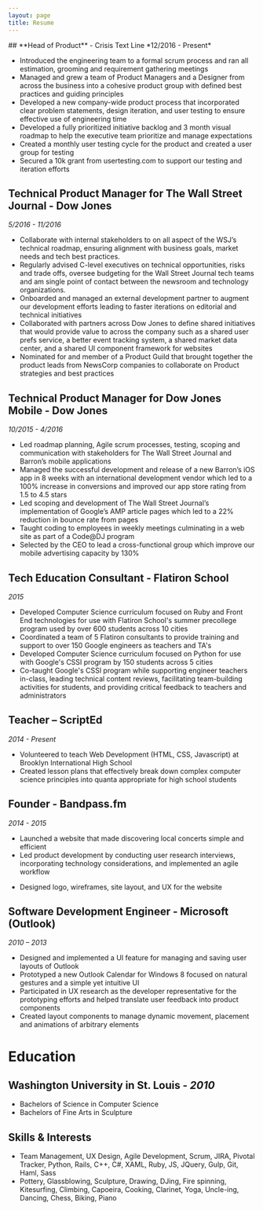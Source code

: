 ```yaml
---
layout: page
title: Resume
---
```


<div id="resume" markdown="1">
## **Head of Product** - Crisis Text Line
*12/2016 - Present*

+ Introduced the engineering team to a formal scrum process and ran all estimation, grooming and requirement gathering meetings
+ Managed and grew a team of Product Managers and a Designer from across the business into a cohesive product group with defined best practices and guiding principles
+ Developed a new company-wide product process that incorporated clear problem statements, design iteration, and user testing to ensure effective use of engineering time
+ Developed a fully prioritized initiative backlog and 3 month visual roadmap to help the executive team prioritize and manage expectations
+ Created a monthly user testing cycle for the product and created a user group for testing
+ Secured a 10k grant from usertesting.com to support our testing and iteration efforts

## **Technical Product Manager for The Wall Street Journal** - Dow Jones
*5/2016 - 11/2016*

+ Collaborate with internal stakeholders to on all aspect of the WSJ’s technical roadmap, ensuring alignment with business goals, market needs and tech best practices. 
+ Regularly advised C-level executives on technical opportunities, risks and trade offs, oversee budgeting for the Wall Street Journal tech teams and am single point of contact between the newsroom and technology organizations. 
+ Onboarded and managed an external development partner to augment our development efforts leading to faster iterations on editorial and technical initiatives
+ Collaborated with partners across Dow Jones to define shared initiatives that would provide value to across the company such as a shared user prefs service, a better event tracking system, a shared market data center, and a shared UI component framework for websites
+ Nominated for and member of a Product Guild that brought together the product leads from NewsCorp companies to collaborate on Product strategies and best practices

## **Technical Product Manager for Dow Jones Mobile** - Dow Jones
*10/2015 - 4/2016*

+ Led roadmap planning, Agile scrum processes, testing, scoping and communication with stakeholders for The Wall Street Journal and Barron’s mobile applications
+ Managed the successful development and release of a new Barron’s iOS app in 8 weeks with an international development vendor which led to a 100% increase in conversions and improved our app store rating from 1.5 to 4.5 stars
+ Led scoping and development of The Wall Street Journal’s implementation of Google’s AMP article pages which led to a 22% reduction in bounce rate from pages
+ Taught coding to employees in weekly meetings culminating in a web site as part of a Code@DJ program
+ Selected by the CEO to lead a cross-functional group which improve our mobile advertising capacity by 130%

## **Tech Education Consultant** - Flatiron School
*2015*

+ Developed Computer Science curriculum focused on Ruby and Front End technologies for use with Flatiron School's summer precollege program used by over 600 students across 10 cities
+ Coordinated a team of 5 Flatiron consultants to provide training and support to over 150 Google engineers as teachers and TA's
+ Developed Computer Science curriculum focused on Python for use with Google's CSSI program by 150 students across 5 cities
+ Co-taught Google's CSSI program while supporting engineer teachers in-class, leading technical content reviews, facilitating team-building activities for students, and providing critical feedback to teachers and administrators

## **Teacher** – ScriptEd
*2014 - Present*

+ Volunteered to teach Web Development (HTML, CSS, Javascript) at Brooklyn International High School
+ Created lesson plans that effectively break down complex computer science principles into quanta appropriate for high school students

## **Founder** - Bandpass.fm
*2014 - 2015*

+ Launched a website that made discovering local concerts simple and efficient
+ Led product development by conducting user research interviews, incorporating technology considerations, and implemented an agile workflow
* Designed logo, wireframes, site layout, and UX for the website

## **Software Development Engineer** - Microsoft (Outlook)
*2010 – 2013*

+ Designed and implemented a UI feature for managing and saving user layouts of Outlook
+ Prototyped a new Outlook Calendar for Windows 8 focused on natural gestures and a simple yet intuitive UI
+ Participated in UX research as the developer representative  for the prototyping efforts  and helped translate user feedback into product components
+ Created layout components to manage dynamic movement, placement and animations of arbitrary elements

# Education

## Washington University in St. Louis - *2010*

+ Bachelors of Science in Computer Science
+ Bachelors of Fine Arts in Sculpture

## Skills & Interests

+ Team Management, UX Design, Agile Development, Scrum, JIRA, Pivotal Tracker, Python, Rails, C++, C#, XAML, Ruby, JS, JQuery, Gulp, Git, Haml, Sass
+ Pottery, Glassblowing, Sculpture, Drawing, DJing, Fire spinning, Kitesurfing, Climbing, Capoeira, Cooking, Clarinet, Yoga, Uncle-ing, Dancing, Chess, Biking, Piano

</div>
